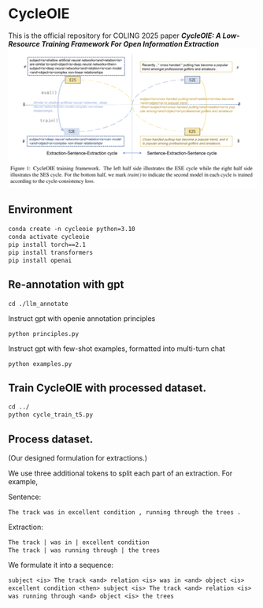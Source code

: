 # CycleOIE

This is the official repository for COLING 2025 paper 
_**CycleOIE: A Low-Resource Training Framework For Open Information Extraction**_
![](resources/cycleoie_framework.png)


## Environment
    conda create -n cycleoie python=3.10
    conda activate cycleoie
    pip install torch==2.1
    pip install transformers
    pip install openai


## Re-annotation with gpt
    cd ./llm_annotate 

Instruct gpt with openie annotation principles

    python principles.py 

Instruct gpt with few-shot examples, formatted into multi-turn chat

    python examples.py  



## Train CycleOIE with processed dataset.

    cd ../
    python cycle_train_t5.py


## Process dataset. 

(Our designed formulation for extractions.)

We use three additional tokens to split each part of an extraction. For example,

Sentence: 

    The track was in excellent condition , running through the trees .

Extraction:

    The track | was in | excellent condition
    The track | was running through | the trees

We formulate it into a sequence:

    subject <is> The track <and> relation <is> was in <and> object <is> excellent condition <then> subject <is> The track <and> relation <is> was running through <and> object <is> the trees



